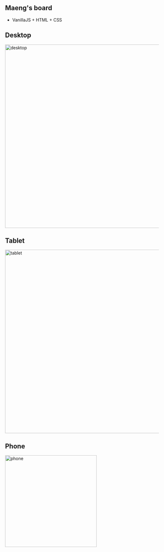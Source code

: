 ## Maeng's board
- VanillaJS + HTML + CSS

<b>Desktop</b>
---
<img src="https://user-images.githubusercontent.com/46251629/136802595-be44dd99-5289-480c-a189-2dd658a3370b.gif" alt="desktop" width="600px" />

<b>Tablet</b>
---

<img src="https://user-images.githubusercontent.com/46251629/136802281-cd5c3654-9ed5-47b6-a857-e5f7cfc54b6a.gif" alt="tablet" width="600px" />

<b>Phone</b>
---
<img src="https://user-images.githubusercontent.com/46251629/136802288-73342052-b496-4850-abfa-03a4acb60fd4.gif" alt="phone" width="300px" />

